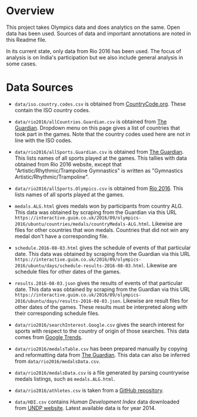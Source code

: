 # Overview
This project takes Olympics data and does analytics on the same. Open data has been used. Sources of data and important annotations are noted in this Readme file.

In its current state, only data from Rio 2016 has been used. The focus of analysis is on India's participation but we also include general analysis in some cases.


# Data Sources

* ``data/iso.country.codes.csv`` is obtained from [CountryCode.org](https://countrycode.org/). These contain the ISO country codes.

* ``data/rio2016/allCountries.Guardian.csv`` is obtained from [The Guardian](http://www.theguardian.com/sport/ng-interactive/2016/aug/05/rio-olympics-2016-medal-table-and-results-in-full). Dropdown menu on this page gives a list of countries that took part in the games. Note that the country codes used here are not in line with the ISO codes.

* ``data/rio2016/allSports.Guardian.csv`` is obtained from [The Guardian](http://www.theguardian.com/sport/ng-interactive/2016/aug/05/rio-olympics-2016-medal-table-and-results-in-full). This lists names of all sports played at the games. This tallies with data obtained from Rio 2016 website, except that "Artistic/Rhythmic/Trampoline Gymnastics" is written as "Gymnastics Artistic/Rhythmic/Trampoline".

* ``data/rio2016/allSports.Olympics.csv`` is obtained from [Rio 2016](https://www.rio2016.com/en/sports). This lists names of all sports played at the games.

* ``medals.ALG.html`` gives medals won by participants from country ALG. This data was obtained by scraping from the Guardian via this URL ``https://interactive.guim.co.uk/2016/09/olympics-2016/ubuntu/countries/medals/countryMedals-ALG.html``. Likewise are files for other countries that won medals. Countries that did not win any medal don't have a corresponding file.

* ``schedule.2016-08-03.html`` gives the schedule of events of that particular date. This data was obtained by scraping from the Guardian via this URL ``https://interactive.guim.co.uk/2016/09/olympics-2016/ubuntu/days/schedule-results-2016-08-03.html``. Likewise are schedule files for other dates of the games.

* ``results.2016-08-03.json`` gives the results of events of that particular date. This data was obtained by scraping from the Guardian via this URL ``https://interactive.guim.co.uk/2016/09/olympics-2016/ubuntu/days/results-2016-08-03.json``. Likewise are result files for other dates of the games. These results must be interpreted along with their corresponding schedule files.

* ``data/rio2016/searchInterest.Google.csv`` gives the search interest for sports with respect to the country of origin of those searches. This data comes from [Google Trends](https://raw.githubusercontent.com/googletrends/data/master/20160819_OlympicSportsByCountries.csv).

* ``data/rio2016/medalsTable.csv`` has been prepared manually by copying and reformatting data from [The Guardian](http://www.theguardian.com/sport/ng-interactive/2016/aug/05/rio-olympics-2016-medal-table-and-results-in-full). This data can also be inferred from ``data/rio2016/medalsData.csv``.

* ``data/rio2016/medalsData.csv`` is a file generated by parsing countrywise medals listings, such as ``medals.ALG.html``.

* ``data/rio2016/athletes.csv`` is taken from a [GitHub repository](https://github.com/flother/rio2016/blob/master/athletes.csv).

* ``data/HDI.csv`` contains *Human Development Index* data downloaded from [UNDP website](http://hdr.undp.org/en/data). Latest available data is for year 2014.
